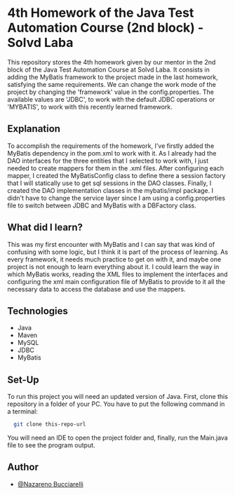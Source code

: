 # 4th Homework of the Java Test Automation Course (2nd block) - Solvd Laba
This repository stores the 4th homework given by our mentor in the 2nd block of 
the Java Test Automation Course at Solvd Laba. It consists in adding the MyBatis
framework to the project made in the last homework, satisfying the 
same requirements. We can change the work mode of the project by changing the 
'framework' value in the config.properties. The available values are 'JDBC', to
work with the default JDBC operations or 'MYBATIS', to work with this recently
learned framework.

## Explanation

To accomplish the requirements of the homework, I've firstly added the
MyBatis dependency in the pom.xml to work with it. As I already had the 
DAO interfaces for the three entities that I selected to work with, I just 
needed to create mappers for them in the .xml files. After configuring each 
mapper, I created the MyBatisConfig class to define there a session factory that
I will statically use to get sql sessions in the DAO classes. Finally, I created
the DAO implementation classes in the mybatis/impl package. I didn't have to
change the service layer since I am using a config.properties file to switch
between JDBC and MyBatis with a DBFactory class.

## What did I learn?

This was my first encounter with MyBatis and I can say that was kind of 
confusing with some logic, but I think it is part of the process of learning.
As every framework, it needs much practice to get on with it, and maybe one
project is not enough to learn everything about it. I could learn the way in
which MyBatis works, reading the XML files to implement the interfaces and 
configuring the xml main configuration file of MyBatis to provide to it all the 
necessary data to access the database and use the mappers.

## Technologies

- Java
- Maven
- MySQL
- JDBC
- MyBatis

## Set-Up

To run this project you will need an updated version of Java.
First, clone this repository in a folder of your PC.
You have to put the following command in a terminal:

```bash
  git clone this-repo-url
```
You will need an IDE to open the project folder and, finally, run the 
Main.java file to see the program output.

## Author

- [@Nazareno Bucciarelli](https://github.com/nazabucciarelli)
